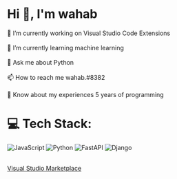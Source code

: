 
<h1 align="left">Hi 👋, I'm wahab</h1>
🔭 I’m currently working on Visual Studio Code Extensions <br><br>🌱 I’m currently learning machine learning<br><br>💬 Ask me about Python<br><br>📫 How to reach me wahab.#8382<br><br>📄 Know about my experiences 5 years of programming

# 💻 Tech Stack:

![JavaScript](https://img.shields.io/badge/javascript-%23323330.svg?style=for-the-badge&logo=javascript&logoColor=%23F7DF1E) ![Python](https://img.shields.io/badge/python-3670A0?style=for-the-badge&logo=python&logoColor=ffdd54) ![FastAPI](https://img.shields.io/badge/fastapi-005571?style=for-the-badge&logo=fastapi&logoColor=white) ![Django](https://img.shields.io/badge/django-%23092E20.svg?style=for-the-badge&logo=django&logoColor=white) 

<br>
<a href="https://marketplace.visualstudio.com/publishers/magabde">Visual Studio Marketplace</a>


